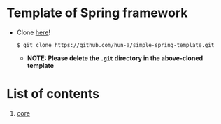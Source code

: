 # Template of Spring framework
- Clone [here](https://github.com/hun-a/simple-spring-template.git)!
  ```
  $ git clone https://github.com/hun-a/simple-spring-template.git
  ```
  - **NOTE: Please delete the `.git` directory in the above-cloned template**

# List of contents

1. [core](./core)
